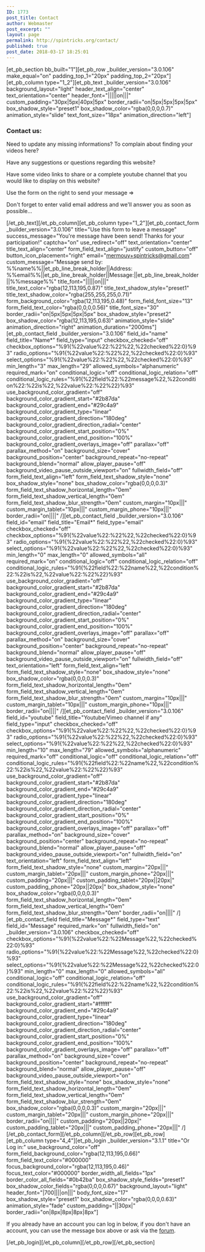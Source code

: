 ```yaml
---
ID: 1773
post_title: Contact
author: Webmaster
post_excerpt: ""
layout: page
permalink: http://spintricks.org/contact/
published: true
post_date: 2018-03-17 18:25:01
---
```

[et_pb_section bb_built="1"][et_pb_row _builder_version="3.0.106" make_equal="on" padding_top_1="20px" padding_top_2="20px"][et_pb_column type="1_2"][et_pb_text _builder_version="3.0.106" background_layout="light" header_text_align="center" text_orientation="center" header_font="|||||on|||" custom_padding="30px|5px|40px|5px" border_radii="on|5px|5px|5px|5px" box_shadow_style="preset1" box_shadow_color="rgba(0,0,0,0.7)" animation_style="slide" text_font_size="18px" animation_direction="left"]
<h3>Contact us:</h3>
Need to update any missing informations? To complain about finding your videos here?

Have any suggestions or questions regarding this website?

Have some video links to share or a complete youtube channel that you would like to display on this website?

Use the form on the right to send your message ⇒

Don't forget to enter valid email address and we'll answer you as soon as possible...

[/et_pb_text][/et_pb_column][et_pb_column type="1_2"][et_pb_contact_form _builder_version="3.0.106" title="Use this form to leave a message" success_message="You're message have been send! Thanks for your participation!" captcha="on" use_redirect="off" text_orientation="center" title_text_align="center" form_field_text_align="justify" custom_button="off" button_icon_placement="right" email="mermouy+spintricks@gmail.com" custom_message="Message send by: %%name%%||et_pb_line_break_holder||Address: %%email%%||et_pb_line_break_holder||Message:||et_pb_line_break_holder||%%message%%" title_font="|||||on|||" title_text_color="rgba(12,113,195,0.87)" title_text_shadow_style="preset1" title_text_shadow_color="rgba(255,255,255,0.71)" form_background_color="rgba(12,113,195,0.48)" form_field_font_size="13" form_field_text_color="rgba(0,0,0,0.56)" title_font_size="30" border_radii="on|5px|5px|5px|5px" box_shadow_style="preset2" box_shadow_color="rgba(12,113,195,0.63)" animation_style="slide" animation_direction="right" animation_duration="2000ms"][et_pb_contact_field _builder_version="3.0.106" field_id="name" field_title="Name*" field_type="input" checkbox_checked="off" checkbox_options="%91{%22value%22:%22%22,%22checked%22:0}%93" radio_options="%91{%22value%22:%22%22,%22checked%22:0}%93" select_options="%91{%22value%22:%22%22,%22checked%22:0}%93" min_length="3" max_length="29" allowed_symbols="alphanumeric" required_mark="on" conditional_logic="off" conditional_logic_relation="off" conditional_logic_rules="%91{%22field%22:%22message%22,%22condition%22:%22is%22,%22value%22:%22%22}%93" use_background_color_gradient="off" background_color_gradient_start="#2b87da" background_color_gradient_end="#29c4a9" background_color_gradient_type="linear" background_color_gradient_direction="180deg" background_color_gradient_direction_radial="center" background_color_gradient_start_position="0%" background_color_gradient_end_position="100%" background_color_gradient_overlays_image="off" parallax="off" parallax_method="on" background_size="cover" background_position="center" background_repeat="no-repeat" background_blend="normal" allow_player_pause="off" background_video_pause_outside_viewport="on" fullwidth_field="off" form_field_text_align="left" form_field_text_shadow_style="none" box_shadow_style="none" box_shadow_color="rgba(0,0,0,0.3)" form_field_text_shadow_horizontal_length="0em" form_field_text_shadow_vertical_length="0em" form_field_text_shadow_blur_strength="0em" custom_margin="10px|||" custom_margin_tablet="10px|||" custom_margin_phone="10px|||" border_radii="on||||" /][et_pb_contact_field _builder_version="3.0.106" field_id="email" field_title="Email*" field_type="email" checkbox_checked="off" checkbox_options="%91{%22value%22:%22%22,%22checked%22:0}%93" radio_options="%91{%22value%22:%22%22,%22checked%22:0}%93" select_options="%91{%22value%22:%22%22,%22checked%22:0}%93" min_length="0" max_length="0" allowed_symbols="all" required_mark="on" conditional_logic="off" conditional_logic_relation="off" conditional_logic_rules="%91{%22field%22:%22name%22,%22condition%22:%22is%22,%22value%22:%22%22}%93" use_background_color_gradient="off" background_color_gradient_start="#2b87da" background_color_gradient_end="#29c4a9" background_color_gradient_type="linear" background_color_gradient_direction="180deg" background_color_gradient_direction_radial="center" background_color_gradient_start_position="0%" background_color_gradient_end_position="100%" background_color_gradient_overlays_image="off" parallax="off" parallax_method="on" background_size="cover" background_position="center" background_repeat="no-repeat" background_blend="normal" allow_player_pause="off" background_video_pause_outside_viewport="on" fullwidth_field="off" text_orientation="left" form_field_text_align="left" form_field_text_shadow_style="none" box_shadow_style="none" box_shadow_color="rgba(0,0,0,0.3)" form_field_text_shadow_horizontal_length="0em" form_field_text_shadow_vertical_length="0em" form_field_text_shadow_blur_strength="0em" custom_margin="10px|||" custom_margin_tablet="10px|||" custom_margin_phone="10px|||" border_radii="on||||" /][et_pb_contact_field _builder_version="3.0.106" field_id="youtube" field_title="Youtube/Vimeo channel if any" field_type="input" checkbox_checked="off" checkbox_options="%91{%22value%22:%22%22,%22checked%22:0}%93" radio_options="%91{%22value%22:%22%22,%22checked%22:0}%93" select_options="%91{%22value%22:%22%22,%22checked%22:0}%93" min_length="10" max_length="79" allowed_symbols="alphanumeric" required_mark="off" conditional_logic="off" conditional_logic_relation="off" conditional_logic_rules="%91{%22field%22:%22name%22,%22condition%22:%22is%22,%22value%22:%22%22}%93" use_background_color_gradient="off" background_color_gradient_start="#2b87da" background_color_gradient_end="#29c4a9" background_color_gradient_type="linear" background_color_gradient_direction="180deg" background_color_gradient_direction_radial="center" background_color_gradient_start_position="0%" background_color_gradient_end_position="100%" background_color_gradient_overlays_image="off" parallax="off" parallax_method="on" background_size="cover" background_position="center" background_repeat="no-repeat" background_blend="normal" allow_player_pause="off" background_video_pause_outside_viewport="on" fullwidth_field="on" text_orientation="left" form_field_text_align="left" form_field_text_shadow_style="none" custom_margin="20px|||" custom_margin_tablet="20px|||" custom_margin_phone="20px|||" custom_padding="20px|||" custom_padding_tablet="20px||20px|" custom_padding_phone="20px||20px|" box_shadow_style="none" box_shadow_color="rgba(0,0,0,0.3)" form_field_text_shadow_horizontal_length="0em" form_field_text_shadow_vertical_length="0em" form_field_text_shadow_blur_strength="0em" border_radii="on||||" /][et_pb_contact_field field_title="Message*" field_type="text" field_id="Message" required_mark="on" fullwidth_field="on" _builder_version="3.0.106" checkbox_checked="off" checkbox_options="%91{%22value%22:%22Message%22,%22checked%22:0}%93" radio_options="%91{%22value%22:%22Message%22,%22checked%22:0}%93" select_options="%91{%22value%22:%22Message%22,%22checked%22:0}%93" min_length="0" max_length="0" allowed_symbols="all" conditional_logic="off" conditional_logic_relation="off" conditional_logic_rules="%91{%22field%22:%22name%22,%22condition%22:%22is%22,%22value%22:%22%22}%93" use_background_color_gradient="off" background_color_gradient_start="#ffffff" background_color_gradient_end="#29c4a9" background_color_gradient_type="linear" background_color_gradient_direction="180deg" background_color_gradient_direction_radial="center" background_color_gradient_start_position="0%" background_color_gradient_end_position="100%" background_color_gradient_overlays_image="off" parallax="off" parallax_method="on" background_size="cover" background_position="center" background_repeat="no-repeat" background_blend="normal" allow_player_pause="off" background_video_pause_outside_viewport="on" form_field_text_shadow_style="none" box_shadow_style="none" form_field_text_shadow_horizontal_length="0em" form_field_text_shadow_vertical_length="0em" form_field_text_shadow_blur_strength="0em" box_shadow_color="rgba(0,0,0,0.3)" custom_margin="20px|||" custom_margin_tablet="20px|||" custom_margin_phone="20px|||" border_radii="on||||" custom_padding="20px||20px|" custom_padding_tablet="20px|||" custom_padding_phone="20px|||" /][/et_pb_contact_form][/et_pb_column][/et_pb_row][et_pb_row][et_pb_column type="4_4"][et_pb_login _builder_version="3.1.1" title="Or Log in:" use_background_color="off" form_field_background_color="rgba(12,113,195,0.66)" form_field_text_color="#000000" focus_background_color="rgba(12,113,195,0.46)" focus_text_color="#000000" border_width_all_fields="1px" border_color_all_fields="#0b42ba" box_shadow_style_fields="preset1" box_shadow_color_fields="rgba(0,0,0,0.67)" background_layout="light" header_font="|700||||on|||" body_font_size="17" box_shadow_style="preset1" box_shadow_color="rgba(0,0,0,0.63)" animation_style="fade" custom_padding="||30px|" border_radii="on|8px|8px|8px|8px"]

If you already have an account you can log in below, if you don't have an account, you can use the message box above or ask via the <a href="http://www.ta0.com/forum/index.php/topic,5303.0.html">forum</a>.

[/et_pb_login][/et_pb_column][/et_pb_row][/et_pb_section]